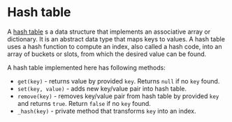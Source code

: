 # Hash table

A [hash table](https://en.wikipedia.org/wiki/Hash_table) s a data structure that implements an associative array or dictionary. It is an abstract data type that maps keys to values.
A hash table uses a hash function to compute an index, also called a hash code, into an array of buckets or slots, from which the desired value can be found.
  
A hash table implemented here has following methods:

  - `get(key)` - returns value by provided `key`. Returns `null` if no `key` found.
  - `set(key, value)` - adds new key/value pair into hash table.
  - `remove(key)` - removes key/value pair from hash table by provided `key` and returns `true`. Return `false` if no `key` found.
  - `_hash(key)` - private method that transforms `key` into an index.
